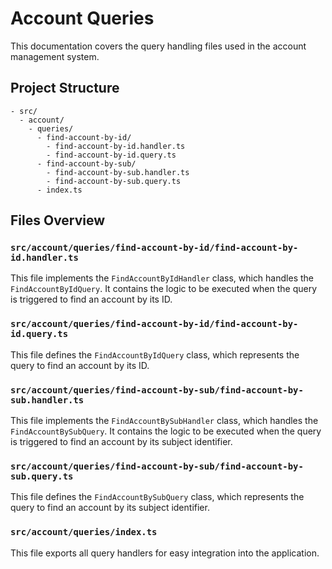 # Account Queries

This documentation covers the query handling files used in the account management system.

## Project Structure

```text
- src/
  - account/
    - queries/
      - find-account-by-id/
        - find-account-by-id.handler.ts
        - find-account-by-id.query.ts
      - find-account-by-sub/
        - find-account-by-sub.handler.ts
        - find-account-by-sub.query.ts
      - index.ts
```

## Files Overview

### `src/account/queries/find-account-by-id/find-account-by-id.handler.ts`

This file implements the `FindAccountByIdHandler` class, which handles the `FindAccountByIdQuery`. It contains the logic to be executed when the query is triggered to find an account by its ID.

### `src/account/queries/find-account-by-id/find-account-by-id.query.ts`

This file defines the `FindAccountByIdQuery` class, which represents the query to find an account by its ID.

### `src/account/queries/find-account-by-sub/find-account-by-sub.handler.ts`

This file implements the `FindAccountBySubHandler` class, which handles the `FindAccountBySubQuery`. It contains the logic to be executed when the query is triggered to find an account by its subject identifier.

### `src/account/queries/find-account-by-sub/find-account-by-sub.query.ts`

This file defines the `FindAccountBySubQuery` class, which represents the query to find an account by its subject identifier.

### `src/account/queries/index.ts`

This file exports all query handlers for easy integration into the application.
